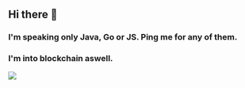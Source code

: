 ## Hi there 👋
### I'm speaking only Java, Go or JS. Ping me for any of them.
### I'm into blockchain aswell.

![](https://komarev.com/ghpvc/?username=joan41868)


<!--
**joan41868/joan41868** is a ✨ _special_ ✨ repository because its `README.md` (this file) appears on your GitHub profile.

Here are some ideas to get you started:

- 🔭 I’m currently working on ...
- 🌱 I’m currently learning ...
- 👯 I’m looking to collaborate on ...
- 🤔 I’m looking for help with ...
- 💬 Ask me about ...
- 📫 How to reach me: ...
- 😄 Pronouns: ...
- ⚡ Fun fact: ...
-->
